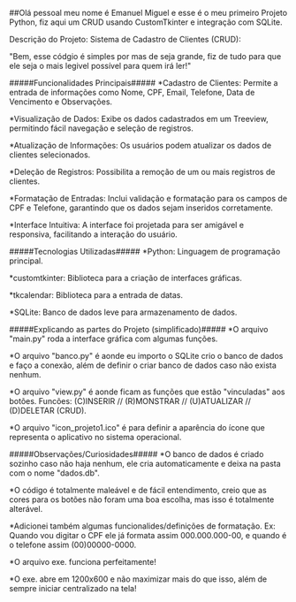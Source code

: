 ##Olá pessoal meu nome é Emanuel Miguel e esse é o meu primeiro Projeto Python, fiz aqui um CRUD usando CustomTkinter e integração com SQLite. 

Descrição do Projeto: Sistema de Cadastro de Clientes (CRUD):

"Bem, esse códgio é simples por mas de seja grande, fiz de tudo para que ele seja o mais legivel possível para quem irá ler!"

#####Funcionalidades Principais#####
*Cadastro de Clientes: Permite a entrada de informações como Nome, CPF, Email, Telefone, Data de Vencimento e Observações.

*Visualização de Dados: Exibe os dados cadastrados em um Treeview, permitindo fácil navegação e seleção de registros.

*Atualização de Informações: Os usuários podem atualizar os dados de clientes selecionados.

*Deleção de Registros: Possibilita a remoção de um ou mais registros de clientes.

*Formatação de Entradas: Inclui validação e formatação para os campos de CPF e Telefone, garantindo que os dados sejam inseridos corretamente.

*Interface Intuitiva: A interface foi projetada para ser amigável e responsiva, facilitando a interação do usuário.

#####Tecnologias Utilizadas#####
*Python: Linguagem de programação principal.

*customtkinter: Biblioteca para a criação de interfaces gráficas.

*tkcalendar: Biblioteca para a entrada de datas.

*SQLite: Banco de dados leve para armazenamento de dados.

#####Explicando as partes do Projeto (simplificado)#####
*O arquivo "main.py" roda a interface gráfica com algumas funções.

*O arquivo "banco.py" é aonde eu importo o SQLite crio o banco de dados e faço a conexão, além de definir o criar banco de dados caso não exista nenhum.

*O arquivo "view.py" é aonde ficam as funções que estão "vinculadas" aos botões. Funcões: (C)INSERIR // (R)MONSTRAR // (U)ATUALIZAR // (D)DELETAR (CRUD).

*O arquivo "icon_projeto1.ico" é para definir a aparência do ícone que representa o aplicativo no sistema operacional.

#####Observações/Curiosidades#####
*O banco de dados é criado sozinho caso não haja nenhum, ele cria automaticamente e deixa na pasta com o nome "dados.db".

*O código é totalmente maleável e de fácil entendimento, creio que as cores para os botões não foram uma boa escolha, mas isso é totalmente alterável.

*Adicionei também algumas funcionalides/definições de formatação. Ex: Quando vou digitar o CPF ele já formata assim 000.000.000-00, e quando é o telefone assim (00)00000-0000.

*O arquivo exe. funciona perfeitamente!

*O exe. abre em 1200x600 e não maximizar mais do que isso, além de sempre iniciar centralizado na tela!
